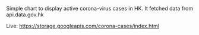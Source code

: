 Simple chart to display active corona-virus cases in HK.
It fetched data from api.data.gov.hk

Live: https://storage.googleapis.com/corona-cases/index.html
